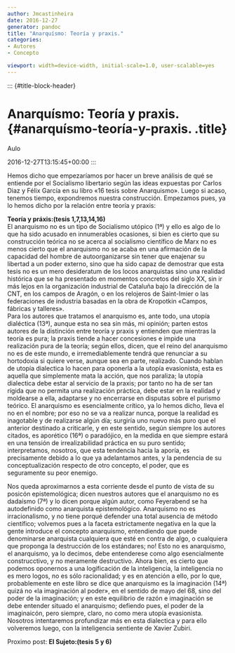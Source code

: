 ```yaml
---
author: Jmcastinheira
date: 2016-12-27
generator: pandoc
title: "Anarquísmo: Teoría y praxis."
categories:
- Autores
- Concepto

viewport: width=device-width, initial-scale=1.0, user-scalable=yes
---
```


::: {#title-block-header}
# Anarquísmo: Teoría y praxis. {#anarquísmo-teoría-y-praxis. .title}

Aulo

2016-12-27T13:15:45+00:00
:::

Hemos dicho que empezaríamos por hacer un breve análisis de qué se
entiende por el Socialismo libertario según las ideas expuestas por
Carlos Diaz y Félix García en su libro «16 tesis sobre Anarquismo».
Luego si acaso, tenemos tiempo, expondremos nuestra construcción.
Empezamos pues, ya lo hemos dicho por la relación entre teoría y praxis:

**Teoría y práxis:(tesis 1,7,13,14,16)**\
El anarquismo no es un tipo de Socialismo utópico (1ª) y ello es algo de
lo que ha sido acusado en innumerables ocasiones, si bien es cierto que
su construcción teórica no se acerca al socialismo científico de Marx no
es menos cierto que el anarquismo no se acaba en una afirmación de la
capacidad del hombre de autoorganizarse sin tener que enajenar su
libertad a un poder externo, sino que ha sido capaz de demostrar que
esta tesis no es un mero desideratum de los locos anarquistas sino una
realidad histórica que se ha presentado en momentos concretos del siglo
XX, sin ir más lejos en la organización industrial de Cataluña bajo la
dirección de la CNT, en los campos de Aragón, o en los relojeros de
Saint-Imier o las federaciones de industria basadas en la obra de
Kropotkin «Campos, fábricas y talleres».\
Para los autores que tratamos el anarquismo es, ante todo, una utopía
dialéctica (13ª), aunque esta no sea sin más, mi opinión; parten estos
autores de la distinción entre teoría y praxis y entienden que mientras
la teoría es pura; la praxis tiende a hacer concesiones e impide una
realización pura de la teoría; según ellos, dicen, que el reino del
anarquismo no es de este mundo, e irremediablemente tendrá que renunciar
a su hortodoxia si quiere verse, aunque sea en parte, realizado. Cuando
hablan de utopía dialectica lo hacen para oponerla a la utopía
evasionista, esta es aquella que simplemente mata la acción, que nos
paraliza; la utopía dialectica debe estar al servicio de la praxis; por
tanto no ha de ser tan rígida que no permita una realización práctica,
debe estar en la realidad y moldearse a ella, adaptarse y no encerrarse
en disputas sobre el purismo teórico. El anarquismo es esencialmente
crítico, ya lo hemos dicho, lleva el no en el nombre; por eso no se va a
realizar nunca, porque la realidad es inagotable y de realizarse algún
día; surgiría uno nuevo más puro que el anterior destinado a criticarle,
y en este sentido, según siempre los autores citados, es aporético (16ª)
o paradójico, en la medida en que siempre estará en una tensión de
irrealizabilidad práctica en su puro sentido; interpretamos, nosotros,
que esta tendencia hacia la aporía, es precisamente debido a lo que ya
adelantamos antes, y la pendencia de su conceptualización respecto de
otro concepto, el poder, que es seguramente su peor enemigo.

Nos queda aproximarnos a esta corriente desde el punto de vista de su
posicón epistemológica; dicen nuestros autores que el anarquismo no es
dadaísmo (7ª) y lo dicen porque algún autor, como Feyerabend se ha
autodefinido como anarquista epistemológico. Anarquismo no es
irracionalismo, y no tiene porqué defender una total ausencia de método
científico; volvemos pues a la faceta estrictamente negativa en la que
la gente introduce el concepto anarquismo, entendiendo que puede
denominarse anarquista cualquiera que esté en contra de algo, o
cualquiera que proponga la destrucción de los estándares; no! Esto no es
anarquismo, el anarquismo, ya lo decimos, debe entenderese como algo
esencialmente construcctivo, y no meramente destructivo. Ahora bien, es
cierto que podemos oponernos a una logificación de la inteligencia, la
inteligencia no es mero logos, no es sólo racionalidad; y es en atención
a ello, por lo que, probablemente en este libro se dice que anarquismo
es la imaginación (14ª) quizá no «la imaginación al poder», en el
sentido de mayo del 68, sino del poder de la imaginación; y en este
equilibrio de razón e imaginación se debe entender situado el
anarquismo; defiendo pues, el poder de la imaginaicón, pero siempre,
claro, no como mera utopía evasionista. Nosotros intentaremos
profundizar más en esta dialectica y para ello volveremos luego, con la
inteligencia sentiente de Xavier Zubiri.

Proximo post: **El Sujeto:(tesis 5 y 6)**
